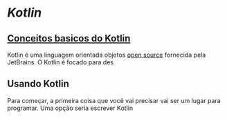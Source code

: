 # *Kotlin*

## [Conceitos basicos do Kotlin](https://blog.teamtreehouse.com/absolute-beginners-guide-kotlin)
Kotlin é uma linguagem orientada objetos [open source](https://github.com/JetBrains/kotlin) fornecida pela JetBrains. O Kotlin é focado para des 

## Usando Kotlin
Para começar, a primeira coisa que você vai precisar vai ser um lugar para programar. Uma opção seria escrever Kotlin 


